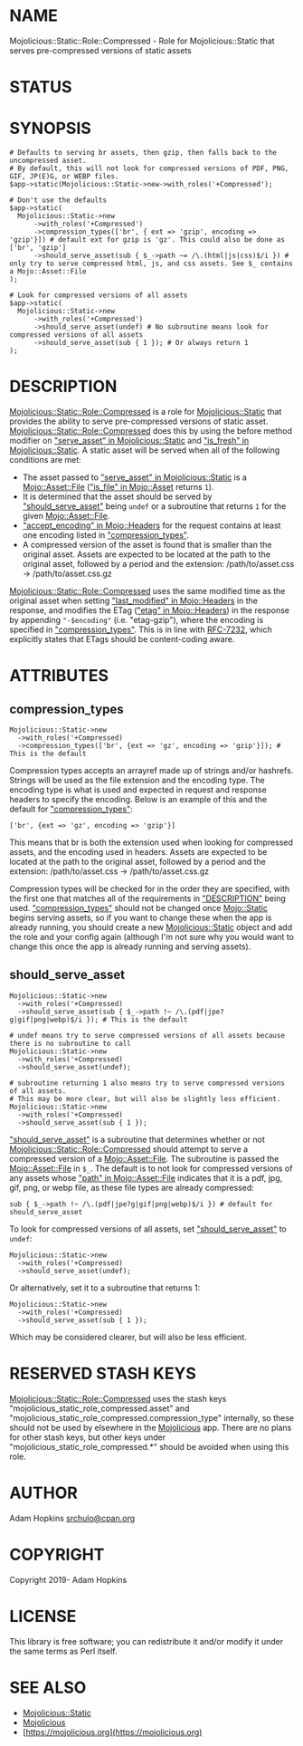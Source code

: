 # NAME

Mojolicious::Static::Role::Compressed - Role for Mojolicious::Static that serves pre-compressed versions of static assets

# STATUS

# SYNOPSIS

    # Defaults to serving br assets, then gzip, then falls back to the uncompressed asset.
    # By default, this will not look for compressed versions of PDF, PNG, GIF, JP(E)G, or WEBP files.
    $app->static(Mojolicious::Static->new->with_roles('+Compressed');

    # Don't use the defaults
    $app->static(
      Mojolicious::Static->new
          ->with_roles('+Compressed')
          ->compression_types(['br', { ext => 'gzip', encoding => 'gzip'}]) # default ext for gzip is 'gz'. This could also be done as ['br', 'gzip']
          ->should_serve_asset(sub { $_->path ~= /\.(html|js|css)$/i }) # only try to serve compressed html, js, and css assets. See $_ contains a Mojo::Asset::File
    );

    # Look for compressed versions of all assets
    $app->static(
      Mojolicious::Static->new
          ->with_roles('+Compressed')
          ->should_serve_asset(undef) # No subroutine means look for compressed versions of all assets
          ->should_serve_asset(sub { 1 }); # Or always return 1
    );

# DESCRIPTION

[Mojolicious::Static::Role::Compressed](https://metacpan.org/pod/Mojolicious::Static::Role::Compressed) is a role for [Mojolicious::Static](https://metacpan.org/pod/Mojolicious::Static) that provides the ability to serve pre-compressed versions of static
asset. [Mojolicious::Static::Role::Compressed](https://metacpan.org/pod/Mojolicious::Static::Role::Compressed) does this by using the before method modifier on ["serve\_asset" in Mojolicious::Static](https://metacpan.org/pod/Mojolicious::Static#serve_asset) and ["is\_fresh" in Mojolicious::Static](https://metacpan.org/pod/Mojolicious::Static#is_fresh).
A static asset will be served when all of the following conditions are met:

- The asset passed to ["serve\_asset" in Mojolicious::Static](https://metacpan.org/pod/Mojolicious::Static#serve_asset) is a [Mojo::Asset::File](https://metacpan.org/pod/Mojo::Asset::File) (["is\_file" in Mojo::Asset](https://metacpan.org/pod/Mojo::Asset#is_file) returns `1`).
- It is determined that the asset should be served by ["should\_serve\_asset"](#should_serve_asset) being `undef` or a subroutine that returns `1` for the given [Mojo::Asset::File](https://metacpan.org/pod/Mojo::Asset::File).
- ["accept\_encoding" in Mojo::Headers](https://metacpan.org/pod/Mojo::Headers#accept_encoding) for the request contains at least one encoding listed in ["compression\_types"](#compression_types).
- A compressed version of the asset is found that is smaller than the original asset. Assets are expected to be located at the path to the original asset, followed by
a period and the extension: /path/to/asset.css -> /path/to/asset.css.gz

[Mojolicious::Static::Role::Compressed](https://metacpan.org/pod/Mojolicious::Static::Role::Compressed) uses the same modified time as the original asset when setting ["last\_modified" in Mojo::Headers](https://metacpan.org/pod/Mojo::Headers#last_modified) in the response, and modifies the ETag
(["etag" in Mojo::Headers](https://metacpan.org/pod/Mojo::Headers#etag)) in the response by appending `"-$encoding"` (i.e. "etag-gzip"), where the encoding is specified in ["compression\_types"](#compression_types). This is in line with
[RFC-7232](https://tools.ietf.org/html/rfc7232#section-2.3.3), which explicitly states that ETags should be content-coding aware.

# ATTRIBUTES

## compression\_types

    Mojolicious::Static->new
      ->with_roles('+Compressed)
      ->compression_types(['br', {ext => 'gz', encoding => 'gzip'}]); # This is the default

Compression types accepts an arrayref made up of strings and/or hashrefs. Strings will be used as the file extension and the encoding type. The encoding type is what is used and expected
in request and response headers to specify the encoding. Below is an example of this and the default for ["compression\_types"](#compression_types):

    ['br', {ext => 'gz', encoding => 'gzip'}]

This means that br is both the extension used when looking for compressed assets, and the encoding used in headers. Assets are expected to be located at the path to the original asset,
followed by a period and the extension: /path/to/asset.css -> /path/to/asset.css.gz

Compression types will be checked for in the order they are specified, with the first one that matches all of the requirements in ["DESCRIPTION"](#description) being used.
["compression\_types"](#compression_types) should not be changed once [Mojo::Static](https://metacpan.org/pod/Mojo::Static) begins serving assets, so if you want to change these when the app is already running, you should create a
new [Mojolicious::Static](https://metacpan.org/pod/Mojolicious::Static) object and add the role and your config again (although I'm not sure why you would want to change this once the app is already running and serving
assets).

## should\_serve\_asset

    Mojolicious::Static->new
      ->with_roles('+Compressed)
      ->should_serve_asset(sub { $_->path !~ /\.(pdf|jpe?g|gif|png|webp)$/i }); # This is the default

    # undef means try to serve compressed versions of all assets because there is no subroutine to call
    Mojolicious::Static->new
      ->with_roles('+Compressed)
      ->should_serve_asset(undef);

    # subroutine returning 1 also means try to serve compressed versions of all assets.
    # This may be more clear, but will also be slightly less efficient.
    Mojolicious::Static->new
      ->with_roles('+Compressed)
      ->should_serve_asset(sub { 1 });

["should\_serve\_asset"](#should_serve_asset) is a subroutine that determines whether or not [Mojolicious::Static::Role::Compressed](https://metacpan.org/pod/Mojolicious::Static::Role::Compressed) should attempt to serve a compressed version of a
[Mojo::Asset::File](https://metacpan.org/pod/Mojo::Asset::File). The subroutine is passed the [Mojo::Asset::File](https://metacpan.org/pod/Mojo::Asset::File) in `$_`. The default is to not look for compressed versions of any assets whose ["path" in Mojo::Asset::File](https://metacpan.org/pod/Mojo::Asset::File#path)
indicates that it is a pdf, jpg, gif, png, or webp file, as these file types are already compressed:

    sub { $_->path !~ /\.(pdf|jpe?g|gif|png|webp)$/i }) # default for should_serve_asset

To look for compressed versions of all assets, set ["should\_serve\_asset"](#should_serve_asset) to `undef`:

    Mojolicious::Static->new
      ->with_roles('+Compressed)
      ->should_serve_asset(undef);

Or alternatively, set it to a subroutine that returns 1:

    Mojolicious::Static->new
      ->with_roles('+Compressed)
      ->should_serve_asset(sub { 1 });

Which may be considered clearer, but will also be less efficient.

# RESERVED STASH KEYS

[Mojolicious::Static::Role::Compressed](https://metacpan.org/pod/Mojolicious::Static::Role::Compressed) uses the stash keys "mojolicious\_static\_role\_compressed.asset" and "mojolicious\_static\_role\_compressed.compression\_type" internally,
so these should not be used by elsewhere in the [Mojolicious](https://metacpan.org/pod/Mojolicious) app. There are no plans for other stash keys, but other keys under "mojolicious\_static\_role\_compressed.\*" should
be avoided when using this role.

# AUTHOR

Adam Hopkins <srchulo@cpan.org>

# COPYRIGHT

Copyright 2019- Adam Hopkins

# LICENSE

This library is free software; you can redistribute it and/or modify
it under the same terms as Perl itself.

# SEE ALSO

- [Mojolicious::Static](https://metacpan.org/pod/Mojolicious::Static)
- [Mojolicious](https://metacpan.org/pod/Mojolicious)
- [https://mojolicious.org](https://mojolicious.org)
